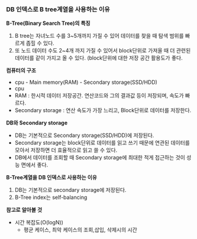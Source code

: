 ### DB 인덱스로 B tree계열을 사용하는 이유
**B-Tree(Binary Search Tree)의 특징**
1.  B tree는 자녀노드 수를 3~5개까지 가질 수 있어 데이터를 찾을 때 탐색 범위를 빠르게 좁힐 수 있다.
2. 또 노드 데이터 수도 2~4개 까지 가질 수 있어서 block단위로 가져올 때 더 관련된 데이터를 같이 가지고 올 수 있다. (block단위에 대한 저장 공간 활용도가 좋다.

**컴퓨터의 구조**
- cpu - Main memory(RAM) - Secondary storage(SSD/HDD)
- cpu
- RAM : 한시적 데이터 저장공간. 연산코드와 그의 결과값 등이 저장되며, 속도가 빠르다.
- Secondary storage : 연산 속도가 가장 느리고, Block단위로 데이터를 저장한다. 

**DB와 Secondary storage**
- DB는 기본적으로 Secondary storage(SSD/HDD)에 저장된다.
- Secondary storage는 block단위로 데이터를 읽고 쓰기 때문에 연관된 데이터를 모아서 저장하면 더 효율적으로 읽고 쓸 수 있다.
- DB에서 데이터를 조회할 때 Secondary storage에 최대한 적게 접근하는 것이 성능 면에서 좋다.

**B-Tree계열을 DB 인덱스로 사용하는 이유**
1. DB는 기본적으로 secondary  storage에 저장된다.
2. B-Tree index는 self-balancing

**참고로 알아볼 것**
- 시간 복잡도(O(logN))
	- 평균 케이스, 최악 케이스의 조회,삽입, 삭제시의 시간